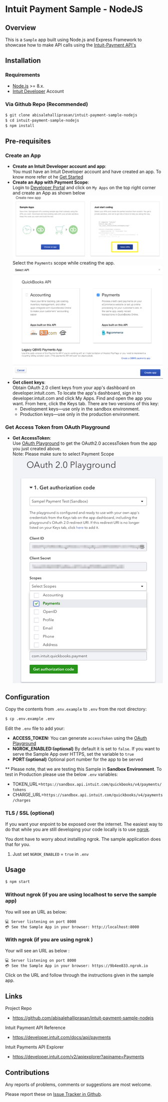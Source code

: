 
Intuit Payment Sample - NodeJS
==========================================================

## Overview

This is a `Sample` app built using Node.js and Express Framework to showcase how to make API calls using the [Intuit-Payment API's](https://developer.intuit.com/docs/00_quickbooks_payments/2_build/20_explore_the_quickbooks_payments_api)


## Installation

### Requirements

* [Node.js](http://nodejs.org) >= 8.x.
* [Intuit Developer](https://developer.intuit.com) Account

### Via Github Repo (Recommended)

```bash
$ git clone abisalehalliprasan/intuit-payment-sample-nodejs
$ cd intuit-payment-sample-nodejs
$ npm install
```

## Pre-requisites

### Create an App
* **Create an Intuit Developer account and app**:  
  You must have an Intuit Developer account and have created an app. To know more refer ot he [Get Started](https://developer.intuit.com/docs/00_quickbooks_online/1_get_started/00_get_started) 
* **Create an App with Payment Scope**:    
  Login to [Developer Portal](https://developer.intuit.com) and click on `My Apps` on the top right corner and create an App as shown below  
  ![APP screenshots1](public/images/App_Create_1.png) 
  Select the `Payments` scope while creating the app.
  ![APP screenshots2](public/images/App_Create_2.png)
* **Get client keys**:    
  Obtain OAuth 2.0 client keys from your app's dashboard on developer.intuit.com.  To locate the app's dashboard, sign in to developer.intuit.com and click My Apps. Find and open the app you want. From here, click the Keys tab. There are two versions of this key:   
  * Development keys—use only in the sandbox environment.
  * Production keys—use only in the production environment. 

### Get Access Token from OAuth Playground
* **Get AccessToken**:  
  Use [OAuth Playground](https://developer.intuit.com/v2/ui#/playground) to get the OAuth2.0 accessToken from the app you just created above.   
  Note: Please make sure to select Payment Scope   
  ![APP screenshots3](public/images/App_Create_3.png)

## Configuration

Copy the contents from `.env.example` to `.env` from the root directory:
```bash
$ cp .env.example .env
```
Edit the `.env` file to add your:  

* **ACCESS_TOKEN:** You can generate `accessToken` using the [OAuth Playground](https://developer.intuit.com/v2/ui#/playground)
* **NGROK_ENABLED:(optional)** By default it is set to `false`. If you want to serve the Sample App over HTTPS, set the variable to `true` 
* **PORT:(optional)** Optional port number for the app to be served

** Please note, that we are testing this Sample in **Sandbox Environment**. To test in Production please use the below `.env` variables:
* TOKEN_URL=`https://sandbox.api.intuit.com/quickbooks/v4/payments/tokens`    
* CHARGE_URL=`https://sandbox.api.intuit.com/quickbooks/v4/payments/charges`



### TLS / SSL (**optional**)

If you want your enpoint to be exposed over the internet. The easiest way to do that while you are still developing your code locally is to use [ngrok](https://ngrok.com/).  

You dont have to worry about installing ngrok. The sample application does that for you.   
1. Just set `NGROK_ENABLED` = `true` in `.env` 


## Usage

```bash
$ npm start
```

### Without ngrok (if you are using localhost to serve the sample app)
You will see an URL as below:
```bash
💻 Server listening on port 8000  
💳 See the Sample App in your browser: http://localhost:8000
```


### With ngrok (if you are using ngrok )

Your will see an URL as below : 
```bash
💻 Server listening on port 8000  
💳 See the Sample App in your browser: https://9b4ee833.ngrok.io
```

Click on the URL and follow through the instructions given in the sample app.

## Links

Project Repo

* https://github.com/abisalehalliprasan/intuit-payment-sample-nodejs

Intuit Payment API Reference

* https://developer.intuit.com/docs/api/payments

Intuit Payments API Explorer

* https://developer.intuit.com/v2/apiexplorer?apiname=Payments

## Contributions

Any reports of problems, comments or suggestions are most welcome.

Please report these on [Issue Tracker in Github](https://github.com/abisalehalliprasan/intuit-payment-sample-nodejs).
